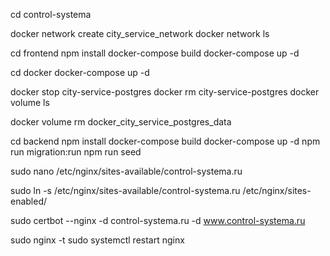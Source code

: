 cd control-systema

docker network create city_service_network
docker network ls

cd frontend
npm install
docker-compose build
docker-compose up -d

cd docker
docker-compose up -d

docker stop city-service-postgres
docker rm city-service-postgres
docker volume ls

docker volume rm docker_city_service_postgres_data


cd backend
npm install
docker-compose build
docker-compose up -d
npm run migration:run
npm run seed



sudo nano /etc/nginx/sites-available/control-systema.ru

sudo ln -s /etc/nginx/sites-available/control-systema.ru /etc/nginx/sites-enabled/

sudo certbot --nginx -d control-systema.ru -d www.control-systema.ru


sudo nginx -t
sudo systemctl restart nginx